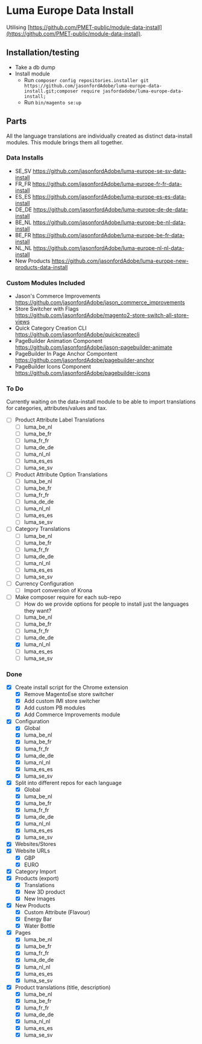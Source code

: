 # Luma Europe Data Install

Utilising [https://github.com/PMET-public/module-data-install](https://github.com/PMET-public/module-data-install).

## Installation/testing

* Take a db dump
* Install module
    - Run `composer config repositories.installer git https://github.com/jasonfordAdobe/luma-europe-data-install.git;composer require jasfordadobe/luma-europe-data-install;`
    - Run `bin/magento se:up`

## Parts

All the language translations are individually created as distinct data-install modules. This module brings them all together.

### Data Installs

* SE_SV https://github.com/jasonfordAdobe/luma-europe-se-sv-data-install
* FR_FR https://github.com/jasonfordAdobe/luma-europe-fr-fr-data-install
* ES_ES https://github.com/jasonfordAdobe/luma-europe-es-es-data-install
* DE_DE https://github.com/jasonfordAdobe/luma-europe-de-de-data-install
* BE_NL https://github.com/jasonfordAdobe/luma-europe-be-nl-data-install
* BE_FR https://github.com/jasonfordAdobe/luma-europe-be-fr-data-install
* NL_NL https://github.com/jasonfordAdobe/luma-europe-nl-nl-data-install
* New Products https://github.com/jasonfordAdobe/luma-europe-new-products-data-install

### Custom Modules Included

* Jason's Commerce Improvements https://github.com/jasonfordAdobe/jason_commerce_improvements
* Store Switcher with Flags https://github.com/jasonfordAdobe/magento2-store-switch-all-store-views
* Quick Category Creation CLI https://github.com/jasonfordAdobe/quickcreatecli
* PageBuilder Animation Component https://github.com/jasonfordAdobe/jason-pagebuilder-animate
* PageBuilder In Page Anchor Compontent https://github.com/jasonfordAdobe/pagebuilder-anchor
* PageBuilder Icons Component https://github.com/jasonfordAdobe/pagebuilder-icons

### To Do

Currently waiting on the data-install module to be able to import translations for categories, attributes/values and tax.

* [ ] Product Attribute Label Translations
    - [ ] luma_be_nl
    - [ ] luma_be_fr
    - [ ] luma_fr_fr
    - [ ] luma_de_de
    - [ ] luma_nl_nl
    - [ ] luma_es_es
    - [ ] luma_se_sv
* [ ] Product Attribute Option Translations
    - [ ] luma_be_nl
    - [ ] luma_be_fr
    - [ ] luma_fr_fr
    - [ ] luma_de_de
    - [ ] luma_nl_nl
    - [ ] luma_es_es
    - [ ] luma_se_sv
* [ ] Category Translations
    - [ ] luma_be_nl
    - [ ] luma_be_fr
    - [ ] luma_fr_fr
    - [ ] luma_de_de
    - [ ] luma_nl_nl
    - [ ] luma_es_es
    - [ ] luma_se_sv
* [ ] Currency Configuration
    - [ ] Import conversion of Krona
* [ ] Make composer require for each sub-repo
    - [ ] How do we provide options for people to install just the languages they want?
    - [ ] luma_be_nl
    - [ ] luma_be_fr
    - [ ] luma_fr_fr
    - [ ] luma_de_de
    - [X] luma_nl_nl
    - [ ] luma_es_es
    - [ ] luma_se_sv

### Done

* [X] Create install script for the Chrome extension
    - [X] Remove MagentoEse store switcher
    - [X] Add custom IMI store switcher
    - [X] Add custom PB modules
    - [X] Add Commerce Improvements module
* [X] Configuration
    - [X] Global
    - [X] luma_be_nl
    - [X] luma_be_fr
    - [X] luma_fr_fr
    - [X] luma_de_de
    - [X] luma_nl_nl
    - [X] luma_es_es
    - [X] luma_se_sv
* [X] Split into different repos for each language
    - [X] Global
    - [X] luma_be_nl
    - [X] luma_be_fr
    - [X] luma_fr_fr
    - [X] luma_de_de
    - [X] luma_nl_nl
    - [X] luma_es_es
    - [X] luma_se_sv
* [X] Websites/Stores
* [X] Website URLs
    - [X] GBP
    - [X] EURO
* [X] Category Import
* [X] Products (export)
    - [X] Translations
    - [X] New 3D product
    - [X] New Images
* [X] New Products
    - [X] Custom Attribute (Flavour)
    - [X] Energy Bar
    - [X] Water Bottle
* [X] Pages
    - [X] luma_be_nl
    - [X] luma_be_fr
    - [X] luma_fr_fr
    - [X] luma_de_de
    - [X] luma_nl_nl
    - [X] luma_es_es
    - [X] luma_se_sv
* [X] Product translations (title, description)
    - [X] luma_be_nl
    - [X] luma_be_fr
    - [X] luma_fr_fr
    - [X] luma_de_de
    - [X] luma_nl_nl
    - [X] luma_es_es
    - [X] luma_se_sv
